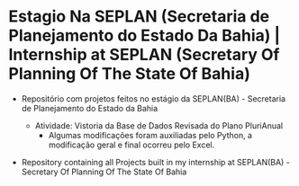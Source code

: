 # Estagio Na SEPLAN (Secretaria de Planejamento do Estado Da Bahia) | Internship at SEPLAN (Secretary Of Planning Of The State Of Bahia)

 - Repositório com projetos feitos no estágio da SEPLAN(BA) - Secretaria de Planejamento do Estado da Bahia 
   - Atividade: Vistoria da Base de Dados Revisada do Plano PluriAnual
      - Algumas modificações foram auxiliadas pelo Python, a modificação geral e final ocorreu pelo Excel. 
 
 - Repository containing all Projects built in my internship at SEPLAN(BA) - Secretary Of Planning Of The State Of Bahia
